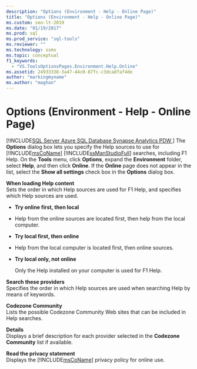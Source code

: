 ```yaml
---
description: "Options (Environment - Help - Online Page)"
title: "Options (Environment - Help - Online Page)"
ms.custom: seo-lt-2019
ms.date: "01/19/2017"
ms.prod: sql
ms.prod_service: "sql-tools"
ms.reviewer: ""
ms.technology: ssms
ms.topic: conceptual
f1_keywords: 
  - "VS.ToolsOptionsPages.Environment.Help.Online"
ms.assetid: 24933338-3a47-44c0-87fc-c3dca8faf4de
author: "markingmyname"
ms.author: "maghan"
---
```

# Options (Environment - Help - Online Page)
[!INCLUDE[SQL Server Azure SQL Database Synapse Analytics PDW ](../../includes/applies-to-version/sql-asdb-asdbmi-asa-pdw.md)]
The **Options** dialog box lets you specify the Help sources to use for [!INCLUDE[msCoName](../../includes/msconame_md.md)] [!INCLUDE[ssManStudioFull](../../includes/ssmanstudiofull-md.md)] searches, including F1 Help. On the **Tools** menu, click **Options**, expand the **Environment** folder, select **Help**, and then click **Online**. If the **Online** page does not appear in the list, select the **Show all settings** check box in the **Options** dialog box.  
  
**When loading Help content**  
Sets the order in which Help sources are used for F1 Help, and specifies which Help sources are used.  
  
-   **Try online first, then local**  
  
-   Help from the online sources are located first, then help from the local computer.  
  
-   **Try local first, then online**  
  
-   Help from the local computer is located first, then online sources.  
  
-   **Try local only, not online**  
  
    Only the Help installed on your computer is used for F1 Help.  
  
**Search  these providers**  
Specifies the order in which Help sources are used when searching Help by means of keywords.  
  
**Codezone Community**  
Lists the possible Codezone Community Web sites that can be included in Help searches.  
  
**Details**  
Displays a brief description for each provider selected in the **Codezone Community** list if available.  
  
**Read the privacy statement**  
Displays the [!INCLUDE[msCoName](../../includes/msconame_md.md)] privacy policy for online use.  
  
